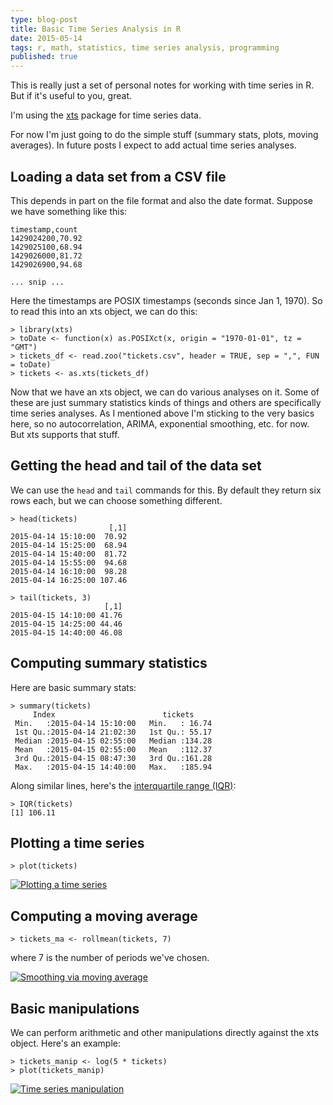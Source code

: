 ```yaml
---
type: blog-post
title: Basic Time Series Analysis in R
date: 2015-05-14
tags: r, math, statistics, time series analysis, programming
published: true
---
```

This is really just a set of personal notes for working with time series in R. But if it's useful to you, great.

I'm using the [xts](http://cran.r-project.org/web/packages/xts/index.html) package for time series data.

For now I'm just going to do the simple stuff (summary stats, plots, moving averages). In future posts I expect to add actual time series analyses.

## Loading a data set from a CSV file

This depends in part on the file format and also the date format. Suppose we have something like this:

~~~
timestamp,count
1429024200,70.92
1429025100,68.94
1429026000,81.72
1429026900,94.68

... snip ...
~~~

Here the timestamps are POSIX timestamps (seconds since Jan 1, 1970). So to read this into an xts object, we can do this:

~~~
> library(xts)
> toDate <- function(x) as.POSIXct(x, origin = "1970-01-01", tz = "GMT")
> tickets_df <- read.zoo("tickets.csv", header = TRUE, sep = ",", FUN = toDate)
> tickets <- as.xts(tickets_df)
~~~

Now that we have an xts object, we can do various analyses on it. Some of these are just summary statistics kinds of things and others are specifically time series analyses. As I mentioned above I'm sticking to the very basics here, so no autocorrelation, ARIMA, exponential smoothing, etc. for now. But xts supports that stuff.

## Getting the head and tail of the data set

We can use the `head` and `tail` commands for this. By default they return six rows each, but we can choose something different.

~~~
> head(tickets)
                      [,1]
2015-04-14 15:10:00  70.92
2015-04-14 15:25:00  68.94
2015-04-14 15:40:00  81.72
2015-04-14 15:55:00  94.68
2015-04-14 16:10:00  98.28
2015-04-14 16:25:00 107.46
~~~

~~~
> tail(tickets, 3)
                     [,1]
2015-04-15 14:10:00 41.76
2015-04-15 14:25:00 44.46
2015-04-15 14:40:00 46.08
~~~

## Computing summary statistics

Here are basic summary stats:

~~~
> summary(tickets)
     Index                        tickets      
 Min.   :2015-04-14 15:10:00   Min.   : 16.74  
 1st Qu.:2015-04-14 21:02:30   1st Qu.: 55.17  
 Median :2015-04-15 02:55:00   Median :134.28  
 Mean   :2015-04-15 02:55:00   Mean   :112.37  
 3rd Qu.:2015-04-15 08:47:30   3rd Qu.:161.28  
 Max.   :2015-04-15 14:40:00   Max.   :185.94  
~~~

Along similar lines, here's the [interquartile range (IQR)](http://en.wikipedia.org/wiki/Interquartile_range):

~~~
> IQR(tickets)
[1] 106.11
~~~

## Plotting a time series

~~~
> plot(tickets)
~~~

<a href="https://dl.dropboxusercontent.com/u/54053289/wwblog/tickets.png"><img class="figure img-responsive" src="https://dl.dropboxusercontent.com/u/54053289/wwblog/tickets.png" alt="Plotting a time series"></a>

## Computing a moving average

~~~
> tickets_ma <- rollmean(tickets, 7)
~~~

where 7 is the number of periods we've chosen.

<a href="https://dl.dropboxusercontent.com/u/54053289/wwblog/tickets_ma.png"><img class="figure img-responsive" src="https://dl.dropboxusercontent.com/u/54053289/wwblog/tickets_ma.png" alt="Smoothing via moving average"></a>

## Basic manipulations

We can perform arithmetic and other manipulations directly against the xts object. Here's an example:

~~~
> tickets_manip <- log(5 * tickets)
> plot(tickets_manip)
~~~

<a href="https://dl.dropboxusercontent.com/u/54053289/wwblog/tickets_manip.png"><img class="figure img-responsive" src="https://dl.dropboxusercontent.com/u/54053289/wwblog/tickets_manip.png" alt="Time series manipulation"></a>


